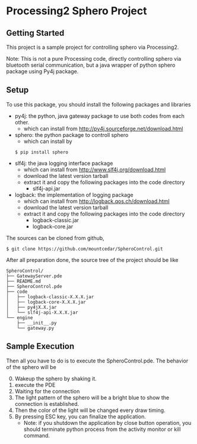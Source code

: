 # Processing2 Sphero Project

## Getting Started

This project is a sample project for controlling sphero via Processing2.

Note: This is not a pure Processing code, directly controlling sphero via bluetooth serial communication, but a java wrapper of python sphero package using Py4j package.

## Setup

To use this package, you should install the following packages and libraries

* py4j: the python, java gateway package to use both codes from each other.
	* which can install from http://py4j.sourceforge.net/download.html
* sphero: the python package to controll sphero
	* which can install by
	```
	$ pip install sphero
	```
* slf4j: the java logging interface package
	* which can install from http://www.slf4j.org/download.html
	* download the latest version tarball
	* extract it and copy the following packages into the code directory
		* slf4j-api.jar
* logback: the implementation of logging package
	* which can install from http://logback.qos.ch/download.html
	* download the latest version tarball
	* extract it and copy the following packages into the code directory
		* logback-classic.jar
		* logback-core.jar

The sources can be cloned from github,

```
$ git clone https://github.com/mountcedar/SpheroControl.git
```

After all preparation done, the source tree of the project should be like

```
SpheroControl/
├── GatewayServer.pde
├── README.md
├── SpheroControl.pde
├── code
│   ├── logback-classic-X.X.X.jar
│   ├── logback-core-X.X.X.jar
│   ├── py4jX.X.jar
│   └── slf4j-api-X.X.X.jar
└── engine
    ├── __init__.py
    └── gateway.py
```

## Sample Execution

Then all you have to do is to execute the SpheroControl.pde. The behavior of the sphero will be

0. Wakeup the sphero by shaking it.
1. execute the PDE
2. Waiting for the connection
3. The light pattern of the sphero will be a bright blue to show the connection is established.
4. Then the color of the light will be changed every draw timing.
5. By pressing ESC key, you can finalize the application.
	* Note: if you shutdown the application by close button operation, you should terminate python process from the activity monitor or kill command.

